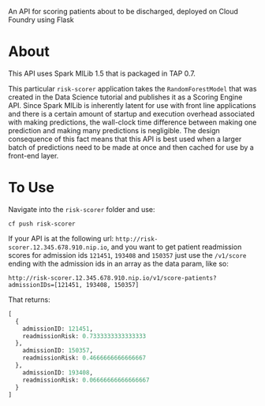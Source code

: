 An API for scoring patients about to be discharged, deployed on Cloud Foundry using Flask

About
================================================================================
This API uses Spark MlLib 1.5 that is packaged in TAP 0.7. 

This particular `risk-scorer` application takes the `RandomForestModel` that was created in the Data Science tutorial and publishes it as a Scoring Engine API. Since Spark MlLib is inherently latent for use with front line applications and there is a certain amount of startup and execution overhead associated with making predictions, the wall-clock time difference between making one prediction and making many predictions is negligible. The design consequence of this fact means that this API is best used when a larger batch of predictions need to be made at once and then cached for use by a front-end layer.

To Use
================================================================================
Navigate into the `risk-scorer` folder and use:

`cf push risk-scorer`

If your API is at the following url: `http://risk-scorer.12.345.678.910.nip.io`, and you want to get patient readmission scores for admission ids `121451`, `193408` and `150357` just use the `/v1/score` ending with the admission ids in an array as the data param, like so: 

`http://risk-scorer.12.345.678.910.nip.io/v1/score-patients?admissionIDs=[121451, 193408, 150357]`

That returns:

```python
[
  {
    admissionID: 121451,
    readmissionRisk: 0.7333333333333333
  },
    admissionID: 150357,
    readmissionRisk: 0.4666666666666667
  },
    admissionID: 193408,
    readmissionRisk: 0.06666666666666667
  }
]
```

